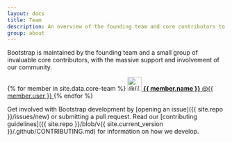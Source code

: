 ```yaml
---
layout: docs
title: Team
description: An overview of the founding team and core contributors to Bootstrap.
group: about
---
```


Bootstrap is maintained by the founding team and a small group of invaluable core contributors, with the massive support and involvement of our community.

<div class="list-group mb-3">
  {% for member in site.data.core-team %}
    <a class="list-group-item list-group-item-action d-flex align-items-center" href="https://github.com/{{ member.user }}">
      <img src="https://github.com/{{ member.user }}.png" alt="@{{ member.user }}" width="32" height="32" class="rounded mr-2" loading="lazy">
      <span>
        <strong>{{ member.name }}</strong> @{{ member.user }}
      </span>
    </a>
  {% endfor %}
</div>

Get involved with Bootstrap development by [opening an issue]({{ site.repo }}/issues/new) or submitting a pull request. Read our [contributing guidelines]({{ site.repo }}/blob/v{{ site.current_version }}/.github/CONTRIBUTING.md) for information on how we develop.
